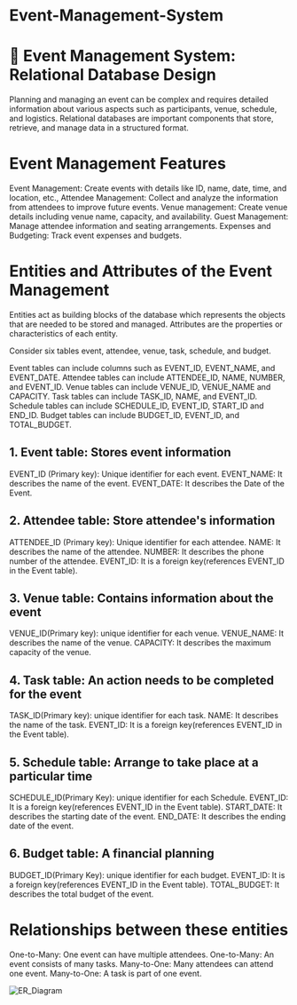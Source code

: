 # Event-Management-System

# 📘 Event Management System: Relational Database Design
Planning and managing an event can be complex and requires detailed information about various aspects such as participants, venue, schedule, and logistics. Relational databases are important components that store, retrieve, and manage data in a structured format.

# Event Management Features
Event Management: Create events with details like ID, name, date, time, and location, etc.,
Attendee Management: Collect and analyze the information from attendees to improve future events.
Venue management: Create venue details including venue name, capacity, and availability.
Guest Management: Manage attendee information and seating arrangements.
Expenses and Budgeting: Track event expenses and budgets.

# Entities and Attributes of the Event Management
Entities act as building blocks of the database which represents the objects that are needed to be stored and managed. Attributes are the properties or characteristics of each entity.

Consider six tables event, attendee, venue, task, schedule, and budget.

Event tables can include columns such as EVENT_ID, EVENT_NAME, and EVENT_DATE.
Attendee tables can include ATTENDEE_ID, NAME, NUMBER, and EVENT_ID.
Venue tables can include VENUE_ID, VENUE_NAME and CAPACITY. 
Task tables can include TASK_ID, NAME, and EVENT_ID.
Schedule tables can include SCHEDULE_ID, EVENT_ID, START_ID and END_ID.
Budget tables can include BUDGET_ID, EVENT_ID, and TOTAL_BUDGET.

## 1. Event table: Stores event information
EVENT_ID (Primary key): Unique identifier for each event.
EVENT_NAME: It describes the name of the event.
EVENT_DATE: It describes the Date of the Event.

## 2. Attendee table: Store attendee's information
ATTENDEE_ID (Primary key): Unique identifier for each attendee.
NAME: It describes the name of the attendee.
NUMBER: It describes the phone number of the attendee.
EVENT_ID: It is a foreign key(references EVENT_ID in the Event table).

## 3. Venue table: Contains information about the event
VENUE_ID(Primary key): unique identifier for each venue.
VENUE_NAME: It describes the name of the venue.
CAPACITY: It describes the maximum capacity of the venue.

## 4. Task table: An action needs to be completed for the event
TASK_ID(Primary key): unique identifier for each task.
NAME: It describes the name of the task.
EVENT_ID: It is a foreign key(references EVENT_ID in the Event table).

## 5. Schedule table: Arrange to take place at a particular time
SCHEDULE_ID(Primary Key): unique identifier for each Schedule.
EVENT_ID: It is a foreign key(references EVENT_ID in the Event table).
START_DATE: It describes the starting date of the event.
END_DATE: It describes the ending date of the event.

## 6. Budget table: A financial planning
BUDGET_ID(Primary Key): unique identifier for each budget.
EVENT_ID: It is a foreign key(references EVENT_ID in the Event table).
TOTAL_BUDGET: It describes the total budget of the event.

# Relationships between these entities
One-to-Many: One event can have multiple attendees.
One-to-Many: An event consists of many tasks.
Many-to-One: Many attendees can attend one event.
Many-to-One: A task is part of one event.


![ER_Diagram](https://github.com/user-attachments/assets/d0541c51-4faf-4583-9927-5f1c42f4cc61)
